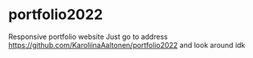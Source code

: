 # portfolio2022
Responsive portfolio website
Just go to address https://github.com/KaroliinaAaltonen/portfolio2022 and look around idk
